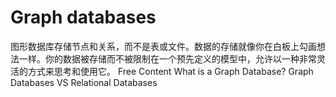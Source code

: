 # Graph databases

图形数据库存储节点和关系，而不是表或文件。数据的存储就像你在白板上勾画想法一样。你的数据被存储而不被限制在一个预先定义的模型中，允许以一种非常灵活的方式来思考和使用它。
<ResourceGroupTitle>Free Content</ResourceGroupTitle>
<BadgeLink colorScheme='yellow' badgeText='Read' href='https://neo4j.com/developer/graph-database/'>What is a Graph Database?</BadgeLink>
<BadgeLink colorScheme='yellow' badgeText='Read' href='https://www.freecodecamp.org/news/graph-database-vs-relational-database/'>Graph Databases VS Relational Databases</BadgeLink>
